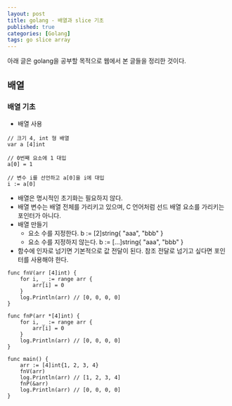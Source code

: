 ```yaml
---
layout: post
title: golang - 배열과 slice 기초
published: true
categories: [Golang]
tags: go slice array
---
```

아래 글은 golang을 공부할 목적으로 웹에서 본 글들을 정리한 것이다.  
  
## 배열 
  
### 배열 기초
- 배열 사용  
  
```
// 크기 4, int 형 배열
var a [4]int

// 0번째 요소에 1 대입
a[0] = 1

// 변수 i를 선언하고 a[0]을 i에 대입
i := a[0]
```  
  
- 배열은 명시적인 초기화는 필요하지 않다.
- 배열 변수는 배열 전체를 가리키고 있으며, C 언어처럼 선드 배열 요소를 가리키는 포인터가 아니다.
- 배열 만들기
    - 요소 수를 지정한다. b := [2]string{ "aaa", "bbb" }
	- 요소 수를 지정하지 않는다. b := [...]string{ "aaa", "bbb" }
- 함수에 인자로 넘기면 기본적으로 값 전달이 된다. 참조 전달로 넘기고 싶다면 포인터를 사용해야 한다.   
  
```
func fnV(arr [4]int) {
	for i, _ := range arr {
		arr[i] = 0
	}
	log.Println(arr) // [0, 0, 0, 0]
}

func fnP(arr *[4]int) {
	for i, _ := range arr {
		arr[i] = 0
	}
	log.Println(arr) // [0, 0, 0, 0]
}

func main() {
	arr := [4]int{1, 2, 3, 4}
	fnV(arr)
	log.Println(arr) // [1, 2, 3, 4]
	fnP(&arr)
	log.Println(arr) // [0, 0, 0, 0]
}
```  
    
  
